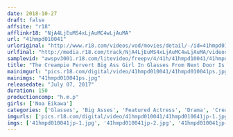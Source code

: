 ```yaml
---
date: 2018-10-27
draft: false
affsite: "r18"
afflinkr18: "NjA4LjEuMS4xLjAuMC4wLjAuMA"
url: "41hmpd010041"
urloriginal: "http://www.r18.com/videos/vod/movies/detail/-/id=41hmpd010041"
urlfinal: "http://media.r18.com/track/NjA4LjEuMS4xLjAuMC4wLjAuMA/videos/vod/movies/detail/-/id=41hmpd010041"
samplevid: "awspv3001.r18.com/litevideo/freepv/4/41h/41hmpd10041/41hmpd10041_dmb_w.mp4"
title: "The Creampie Pervert Big Ass Girl In Glasses From Next Door Is Cumming Over A Tsundere Pissing Slut Noa Eikawa"
mainimgurl: "pics.r18.com/digital/video/41hmpd010041/41hmpd010041ps.jpg"
mainimgs: "41hmpd010041ps.jpg"
releasedate: "July 07, 2017"
duration: 150
productioncomp: "h.m.p"
girls: ['Noa Eikawa']
categories: ['Glasses', 'Big Asses', 'Featured Actress', 'Drama', 'Creampie', 'Urination', 'Hi-Def']
imgurls: ['pics.r18.com/digital/video/41hmpd010041/41hmpd010041jp-1.jpg', 'pics.r18.com/digital/video/41hmpd010041/41hmpd010041jp-2.jpg', 'pics.r18.com/digital/video/41hmpd010041/41hmpd010041jp-3.jpg', 'pics.r18.com/digital/video/41hmpd010041/41hmpd010041jp-4.jpg', 'pics.r18.com/digital/video/41hmpd010041/41hmpd010041jp-5.jpg', 'pics.r18.com/digital/video/41hmpd010041/41hmpd010041jp-6.jpg', 'pics.r18.com/digital/video/41hmpd010041/41hmpd010041jp-7.jpg', 'pics.r18.com/digital/video/41hmpd010041/41hmpd010041jp-8.jpg', 'pics.r18.com/digital/video/41hmpd010041/41hmpd010041jp-9.jpg', 'pics.r18.com/digital/video/41hmpd010041/41hmpd010041jp-10.jpg', 'pics.r18.com/digital/video/41hmpd010041/41hmpd010041jp-11.jpg', 'pics.r18.com/digital/video/41hmpd010041/41hmpd010041jp-12.jpg', 'pics.r18.com/digital/video/41hmpd010041/41hmpd010041jp-13.jpg', 'pics.r18.com/digital/video/41hmpd010041/41hmpd010041jp-14.jpg', 'pics.r18.com/digital/video/41hmpd010041/41hmpd010041jp-15.jpg', 'pics.r18.com/digital/video/41hmpd010041/41hmpd010041jp-16.jpg', 'pics.r18.com/digital/video/41hmpd010041/41hmpd010041jp-17.jpg', 'pics.r18.com/digital/video/41hmpd010041/41hmpd010041jp-18.jpg', 'pics.r18.com/digital/video/41hmpd010041/41hmpd010041jp-19.jpg', 'pics.r18.com/digital/video/41hmpd010041/41hmpd010041jp-20.jpg']
imgs: ['41hmpd010041jp-1.jpg', '41hmpd010041jp-2.jpg', '41hmpd010041jp-3.jpg', '41hmpd010041jp-4.jpg', '41hmpd010041jp-5.jpg', '41hmpd010041jp-6.jpg', '41hmpd010041jp-7.jpg', '41hmpd010041jp-8.jpg', '41hmpd010041jp-9.jpg', '41hmpd010041jp-10.jpg', '41hmpd010041jp-11.jpg', '41hmpd010041jp-12.jpg', '41hmpd010041jp-13.jpg', '41hmpd010041jp-14.jpg', '41hmpd010041jp-15.jpg', '41hmpd010041jp-16.jpg', '41hmpd010041jp-17.jpg', '41hmpd010041jp-18.jpg', '41hmpd010041jp-19.jpg', '41hmpd010041jp-20.jpg']
---
```

